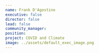 ```yaml
---
name: Frank D'Agostino
executive: false
director: false
lead: false
community_manager: 
position:  
project: COVID and Climate
image: ../assets/default_exec_image.png
---
```

